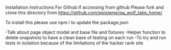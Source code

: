 
Installation instructions
For Github
If accessing from github Please fork and clone this directory from https://github.com/epixieme/qa_wolf_take_home/


To install this please use npm i to update the package.json

-Talk about page object model and base file and fixtures
-Helper function to delete snapshots to have a clean base of testing on each run
-To try and run tests in isolation because of the limitations of the hacker rank site
